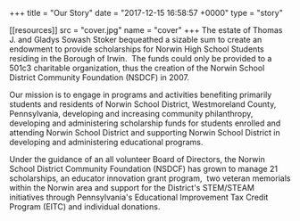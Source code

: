 +++
title = "Our Story"
date  = "2017-12-15 16:58:57 +0000"
type = "story"

[[resources]]
  src  = "cover.jpg"
  name = "cover"
+++
The estate of Thomas J. and Gladys Sowash Stoker bequeathed a sizable sum to create an endowment to provide scholarships for Norwin High School Students residing in the Borough of Irwin.  The funds could only be provided to a 501c3 charitable organization, thus the creation of the Norwin School District Community Foundation (NSDCF) in 2007.

Our mission is to engage in programs and activities benefiting primarily students and residents of Norwin School District, Westmoreland County, Pennsylvania, developing and increasing community philanthropy, developing and administering scholarship funds for students enrolled and attending Norwin School District and supporting Norwin School District in developing and administering educational programs.

Under the guidance of an all volunteer Board of Directors, the Norwin School District Community Foundation (NSDCF) has grown to manage 21 scholarships, an educator innovation grant program,  two veteran memorials within the Norwin area and  support for the District's STEM/STEAM initiatives through Pennsylvania's Educational Improvement Tax Credit Program (EITC) and individual donations.
